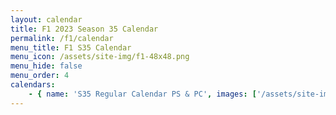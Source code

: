 ```yaml
---
layout: calendar
title: F1 2023 Season 35 Calendar
permalink: /f1/calendar
menu_title: F1 S35 Calendar
menu_icon: /assets/site-img/f1-48x48.png
menu_hide: false
menu_order: 4
calendars:
    - { name: 'S35 Regular Calendar PS & PC', images: ['/assets/site-img/PSGL-S35-Calendar-Regular.png'], width: 1920, height: 1006 }
---
```

